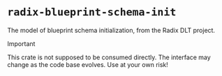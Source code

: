 # `radix-blueprint-schema-init`

The model of blueprint schema initialization, from the Radix DLT project.

> [!IMPORTANT]  
> This crate is not supposed to be consumed directly. The interface may change as the code base evolves. Use at your own risk!
